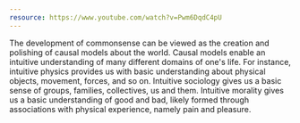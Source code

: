 ```yaml
---
resource: https://www.youtube.com/watch?v=Pwm6DqdC4pU
---
```


The development of commonsense can be viewed as the creation and polishing of causal models about the world. Causal models enable an intuitive understanding of many different domains of one's life. For instance, intuitive physics provides us with basic understanding about physical objects, movement, forces, and so on. Intuitive sociology gives us a basic sense of groups, families, collectives, us and them. Intuitive morality gives us a basic understanding of good and bad, likely formed through associations with physical experience, namely pain and pleasure.